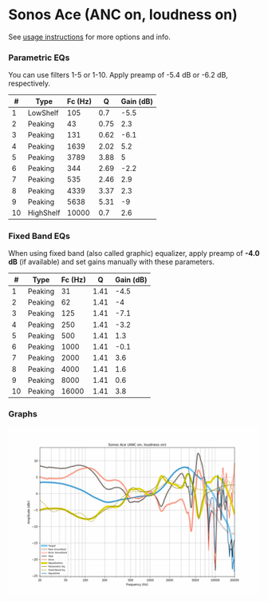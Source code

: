 # Sonos Ace (ANC on, loudness on)
See [usage instructions](https://github.com/jaakkopasanen/AutoEq#usage) for more options and info.

### Parametric EQs
You can use filters 1-5 or 1-10. Apply preamp of -5.4 dB or -6.2 dB, respectively.

|   # | Type      |   Fc (Hz) |    Q |   Gain (dB) |
|-----|-----------|-----------|------|-------------|
|   1 | LowShelf  |       105 | 0.7  |        -5.5 |
|   2 | Peaking   |        43 | 0.75 |         2.3 |
|   3 | Peaking   |       131 | 0.62 |        -6.1 |
|   4 | Peaking   |      1639 | 2.02 |         5.2 |
|   5 | Peaking   |      3789 | 3.88 |         5   |
|   6 | Peaking   |       344 | 2.69 |        -2.2 |
|   7 | Peaking   |       535 | 2.46 |         2.9 |
|   8 | Peaking   |      4339 | 3.37 |         2.3 |
|   9 | Peaking   |      5638 | 5.31 |        -9   |
|  10 | HighShelf |     10000 | 0.7  |         2.6 |

### Fixed Band EQs
When using fixed band (also called graphic) equalizer, apply preamp of **-4.0 dB** (if available) and set gains manually with these parameters.

|   # | Type    |   Fc (Hz) |    Q |   Gain (dB) |
|-----|---------|-----------|------|-------------|
|   1 | Peaking |        31 | 1.41 |        -4.5 |
|   2 | Peaking |        62 | 1.41 |        -4   |
|   3 | Peaking |       125 | 1.41 |        -7.1 |
|   4 | Peaking |       250 | 1.41 |        -3.2 |
|   5 | Peaking |       500 | 1.41 |         1.3 |
|   6 | Peaking |      1000 | 1.41 |        -0.1 |
|   7 | Peaking |      2000 | 1.41 |         3.6 |
|   8 | Peaking |      4000 | 1.41 |         1.6 |
|   9 | Peaking |      8000 | 1.41 |         0.6 |
|  10 | Peaking |     16000 | 1.41 |         3.8 |

### Graphs
![](./Sonos%20Ace%20(ANC%20on,%20loudness%20on).png)
